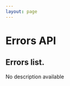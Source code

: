 ```yaml
---
layout: page
---
```


# Errors API

<GlobalAuth />

## Errors list.
No description available

<InteractiveErrorsAPIEndpoint1 />

<script setup>
import InteractiveErrorsAPIEndpoint1 from '../../.vitepress/theme/components/InteractiveErrorsAPIEndpoint1.vue'
import GlobalAuth from '../../.vitepress/theme/components/GlobalAuth.vue'
import SimpleOutline from '../../.vitepress/theme/components/SimpleOutline.vue'
</script>

<SimpleOutline :items="[
  { text: 'Errors list.', anchor: '#errors-list' }
]" />
